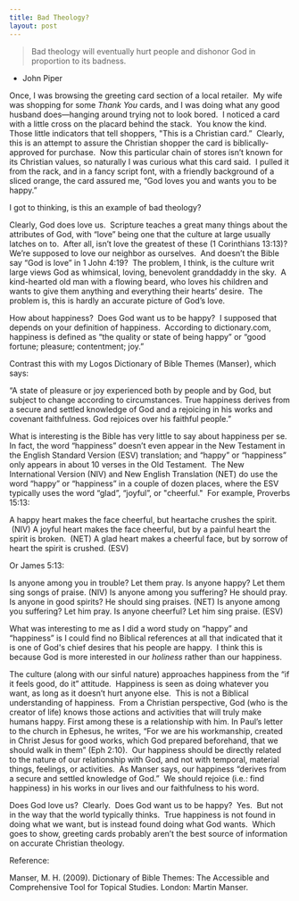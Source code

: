 ```yaml
---
title: Bad Theology?
layout: post
---
```


> Bad theology will eventually hurt people and dishonor God in proportion to its badness.
- John Piper

Once, I was browsing the greeting card section of a local retailer.  My wife was shopping for some *Thank You* cards, and I was doing what any good husband does—hanging around trying not to look bored.  I noticed a card with a little cross on the placard behind the stack.  You know the kind.  Those little indicators that tell shoppers, "This is a Christian card.”  Clearly, this is an attempt to assure the Christian shopper the card is biblically-approved for purchase.  Now this particular chain of stores isn’t known for its Christian values, so naturally I was curious what this card said.  I pulled it from the rack, and in a fancy script font, with a friendly background of a sliced orange, the card assured me, “God loves you and wants you to be happy.”

I got to thinking, is this an example of bad theology?

Clearly, God does love us.  Scripture teaches a great many things about the attributes of God, with “love” being one that the culture at large usually latches on to.  After all, isn’t love the greatest of these (1 Corinthians 13:13)?  We’re supposed to love our neighbor as ourselves.  And doesn’t the Bible say “God is love” in 1 John 4:19?  The problem, I think, is the culture writ large views God as whimsical, loving, benevolent granddaddy in the sky.  A kind-hearted old man with a flowing beard, who loves his children and wants to give them anything and everything their hearts’ desire.  The problem is, this is hardly an accurate picture of God’s love.

How about happiness?  Does God want us to be happy?  I supposed that depends on your definition of happiness.  According to dictionary.com, happiness is defined as “the quality or state of being happy” or “good fortune; pleasure; contentment; joy.”

Contrast this with my Logos Dictionary of Bible Themes (Manser), which says:

“A state of pleasure or joy experienced both by people and by God, but subject to change according to circumstances. True happiness derives from a secure and settled knowledge of God and a rejoicing in his works and covenant faithfulness. God rejoices over his faithful people.”

What is interesting is the Bible has very little to say about happiness per se.  In fact, the word “happiness” doesn’t even appear in the New Testament in the English Standard Version (ESV) translation; and “happy” or “happiness” only appears in about 10 verses in the Old Testament.  The New International Version (NIV) and New English Translation (NET) do use the word “happy” or “happiness” in a couple of dozen places, where the ESV typically uses the word “glad”, “joyful”, or "cheerful."  For example, Proverbs 15:13:

A happy heart makes the face cheerful, but heartache crushes the spirit.  (NIV)
A joyful heart makes the face cheerful, but by a painful heart the spirit is broken.  (NET)
A glad heart makes a cheerful face, but by sorrow of heart the spirit is crushed. (ESV)

Or James 5:13:

Is anyone among you in trouble? Let them pray. Is anyone happy? Let them sing songs of praise. (NIV)
Is anyone among you suffering? He should pray. Is anyone in good spirits? He should sing praises. (NET)
Is anyone among you suffering? Let him pray. Is anyone cheerful? Let him sing praise. (ESV)

What was interesting to me as I did a word study on “happy” and “happiness” is I could find no Biblical references at all that indicated that it is one of God's chief desires that his people are happy.  I think this is because God is more interested in our *holiness* rather than our happiness.

The culture (along with our sinful nature) approaches happiness from the “if it feels good, do it” attitude.  Happiness is seen as doing whatever you want, as long as it doesn’t hurt anyone else.  This is not a Biblical understanding of happiness.  From a Christian perspective, God (who is the creator of life) knows those actions and activities that will truly make humans happy. First among these is a relationship with him. In Paul’s letter to the church in Ephesus, he writes, “For we are his workmanship, created in Christ Jesus for good works, which God prepared beforehand, that we should walk in them” (Eph 2:10).  Our happiness should be directly related to the nature of our relationship with God, and not with temporal, material things, feelings, or activities.  As Manser says, our happiness “derives from a secure and settled knowledge of God.”  We should rejoice (i.e.: find happiness) in his works in our lives and our faithfulness to his word.

Does God love us?  Clearly.  Does God want us to be happy?  Yes.  But not in the way that the world typically thinks.  True happiness is not found in doing what we want, but is instead found doing what God wants.  Which goes to show, greeting cards probably aren’t the best source of information on accurate Christian theology.





Reference:

Manser, M. H. (2009). Dictionary of Bible Themes: The Accessible and Comprehensive Tool for Topical Studies. London: Martin Manser.
